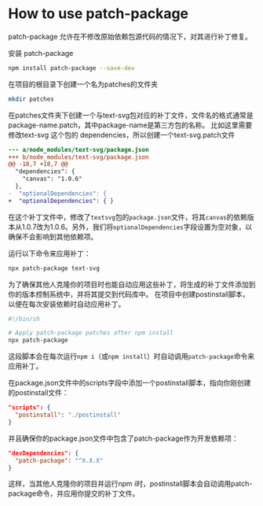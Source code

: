 # How to use patch-package

patch-package 允许在不修改原始依赖包源代码的情况下，对其进行补丁修复。

安装 patch-package

```bash
npm install patch-package --save-dev
```

在项目的根目录下创建一个名为patches的文件夹

```bash
mkdir patches
```

在patches文件夹下创建一个与text-svg包对应的补丁文件，文件名的格式通常是package-name.patch，其中package-name是第三方包的名称。 比如这里需要修改text-svg 这个包的 dependencies，所以创建一个text-svg.patch文件

```diff
--- a/node_modules/text-svg/package.json
+++ b/node_modules/text-svg/package.json
@@ -18,7 +18,7 @@
  "dependencies": {
    "canvas": "1.0.6"
  },
-  "optionalDependencies": {
+  "optionalDependencies": { }
```

在这个补丁文件中，修改了`textsvg`包的`package.json`文件，将其`canvas`的依赖版本从1.0.7改为1.0.6。另外，我们将`optionalDependencies`字段设置为空对象，以确保不会影响到其他依赖项。

运行以下命令来应用补丁：

```bash
npx patch-package text-svg
```

为了确保其他人克隆你的项目时也能自动应用这些补丁，将生成的补丁文件添加到你的版本控制系统中，并将其提交到代码库中。 在项目中创建postinstall脚本，以便在每次安装依赖时自动应用补丁。

```bash
#!/bin/sh

# Apply patch-package patches after npm install
npx patch-package
```

这段脚本会在每次运行`npm i`（或`npm install`）时自动调用`patch-package`命令来应用补丁。

在package.json文件中的scripts字段中添加一个postinstall脚本，指向你刚创建的postinstall文件：

```json
"scripts": {
  "postinstall": "./postinstall"
}
```

并且确保你的package.json文件中包含了patch-package作为开发依赖项：

```json
"devDependencies": {
  "patch-package": "^X.X.X"
}
```

这样，当其他人克隆你的项目并运行npm i时，postinstall脚本会自动调用patch-package命令，并应用你提交的补丁文件。
